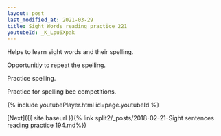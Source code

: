 ```yaml
---
layout: post
last_modified_at: 2021-03-29
title: Sight Words reading practice 221
youtubeId: _K_Lpu6Xpak
---
```

 
 
Helps to learn sight words and their spelling.

Opportunitiy to repeat the spelling. 

Practice spelling. 
 
Practice for spelling bee competitions. 
 
{% include youtubePlayer.html id=page.youtubeId %}
 
 

[Next]({{ site.baseurl }}{% link  split2/_posts/2018-02-21-Sight sentences reading practice 194.md%})
 
